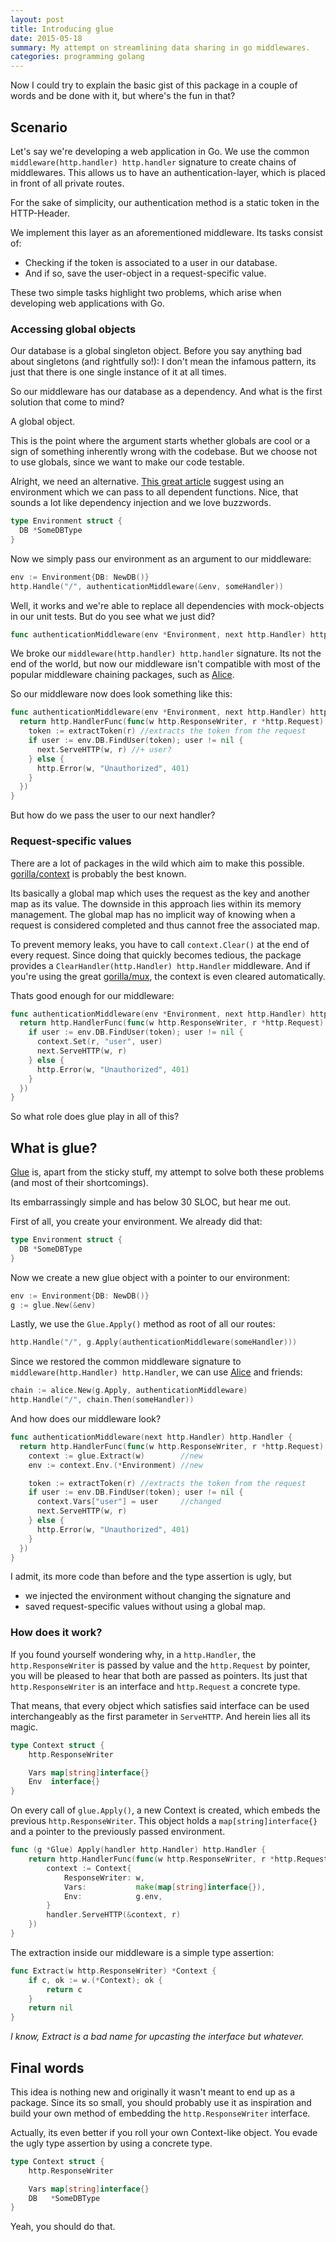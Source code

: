 ```yaml
---
layout: post
title: Introducing glue
date: 2015-05-18
summary: My attempt on streamlining data sharing in go middlewares.
categories: programming golang
---
```


Now I could try to explain the basic gist of this package in a couple of words and be done with it, but where's the fun in that?

## Scenario

Let's say we're developing a web application in Go. We use the common `middleware(http.handler) http.handler` signature to create chains of middlewares.
This allows us to have an authentication-layer, which is placed in front of all private routes.

For the sake of simplicity, our authentication method is a static token in the HTTP-Header.

We implement this layer as an aforementioned middleware. Its tasks consist of:

- Checking if the token is associated to a user in our database.
- And if so, save the user-object in a request-specific value.

These two simple tasks highlight two problems, which arise when developing web applications with Go.

### Accessing global objects

Our database is a global singleton object. Before you say anything bad about singletons (and rightfully so!): I don't mean the infamous pattern, its just that there is one single instance of it at all times.

So our middleware has our database as a dependency. And what is the first solution that come to mind?

A global object.

This is the point where the argument starts whether globals are cool or a sign of something inherently wrong with the codebase. But we choose not to use globals, since we want to make our code testable.

Alright, we need an alternative. [This great article](http://www.jerf.org/iri/post/2929) suggest using an environment which we can pass to all dependent functions. Nice, that sounds a lot like dependency injection and we love buzzwords.

```go
type Environment struct {
  DB *SomeDBType
}
```

Now we simply pass our environment as an argument to our middleware:

```go
env := Environment{DB: NewDB()}
http.Handle("/", authenticationMiddleware(&env, someHandler))
```

Well, it works and we're able to replace all dependencies with mock-objects in our unit tests. But do you see what we just did?

```go
func authenticationMiddleware(env *Environment, next http.Handler) http.Handler { ...
```

We broke our `middleware(http.handler) http.handler` signature. Its not the end of the world, but now our middleware isn't compatible with most of the popular middleware chaining packages, such as [Alice](https://github.com/justinas/alice).

So our middleware now does look something like this:

```go
func authenticationMiddleware(env *Environment, next http.Handler) http.Handler {
  return http.HandlerFunc(func(w http.ResponseWriter, r *http.Request) {
    token := extractToken(r) //extracts the token from the request
    if user := env.DB.FindUser(token); user != nil {
      next.ServeHTTP(w, r) //+ user?
    } else {
      http.Error(w, "Unauthorized", 401)
    }
  })
}
```

But how do we pass the user to our next handler?

### Request-specific values

There are a lot of packages in the wild which aim to make this possible. [gorilla/context](http://www.gorillatoolkit.org/pkg/context) is probably the best known.

Its basically a global map which uses the request as the key and another map as its value. The downside in this approach lies within its memory management. The global map has no implicit way of knowing when a request is considered completed and thus cannot free the associated map.

To prevent memory leaks, you have to call `context.Clear()` at the end of every request. Since doing that quickly becomes tedious, the package provides a `ClearHandler(http.Handler) http.Handler` middleware. And if you're using the great [gorilla/mux](http://www.gorillatoolkit.org/pkg/mux), the context is even cleared automatically.

Thats good enough for our middleware:

```go
func authenticationMiddleware(env *Environment, next http.Handler) http.Handler {
  return http.HandlerFunc(func(w http.ResponseWriter, r *http.Request) {
    if user := env.DB.FindUser(token); user != nil {
      context.Set(r, "user", user)
      next.ServeHTTP(w, r)
    } else {
      http.Error(w, "Unauthorized", 401)
    }
  })
}
```

So what role does glue play in all of this?

## What is glue?

[Glue](https://github.com/fdborn/glue) is, apart from the sticky stuff, my attempt to solve both these problems (and most of their shortcomings).

Its embarrassingly simple and has below 30 SLOC, but hear me out.

First of all, you create your environment. We already did that:

```go
type Environment struct {
  DB *SomeDBType
}
```

Now we create a new glue object with a pointer to our environment:

```go
env := Environment{DB: NewDB()}
g := glue.New(&env)
```

Lastly, we use the `Glue.Apply()` method as root of all our routes:

```go
http.Handle("/", g.Apply(authenticationMiddleware(someHandler)))
```

Since we restored the common middleware signature to `middleware(http.Handler) http.Handler`, we can use [Alice](https://github.com/justinas/alice) and friends:

```go
chain := alice.New(g.Apply, authenticationMiddleware)
http.Handle("/", chain.Then(someHandler))
```

And how does our middleware look?

```go
func authenticationMiddleware(next http.Handler) http.Handler {
  return http.HandlerFunc(func(w http.ResponseWriter, r *http.Request) {
    context := glue.Extract(w)        //new
    env := context.Env.(*Environment) //new

    token := extractToken(r) //extracts the token from the request
    if user := env.DB.FindUser(token); user != nil {
      context.Vars["user"] = user     //changed
      next.ServeHTTP(w, r)
    } else {
      http.Error(w, "Unauthorized", 401)
    }
  })
}
```

I admit, its more code than before and the type assertion is ugly, but

- we injected the environment without changing the signature and
- saved request-specific values without using a global map.

### How does it work?

If you found yourself wondering why, in a `http.Handler`, the `http.ResponseWriter` is passed by value and the `http.Request` by pointer, you will be pleased to hear that both are passed as pointers. Its just that `http.ResponseWriter` is an interface and `http.Request` a concrete type.

That means, that every object which satisfies said interface can be used interchangeably as the first parameter in `ServeHTTP`. And herein lies all its magic.

```go
type Context struct {
	http.ResponseWriter

	Vars map[string]interface{}
	Env  interface{}
}
```

On every call of `glue.Apply()`, a new Context is created, which embeds the previous `http.ResponseWriter`. This object holds a `map[string]interface{}` and a pointer to the previously passed environment.

```go
func (g *Glue) Apply(handler http.Handler) http.Handler {
	return http.HandlerFunc(func(w http.ResponseWriter, r *http.Request) {
		context := Context{
			ResponseWriter: w,
			Vars:           make(map[string]interface{}),
			Env:            g.env,
		}
		handler.ServeHTTP(&context, r)
	})
}
```

The extraction inside our middleware is a simple type assertion:

```go
func Extract(w http.ResponseWriter) *Context {
	if c, ok := w.(*Context); ok {
		return c
	}
	return nil
}
```

*I know, Extract is a bad name for upcasting the interface but whatever.*

## Final words

This idea is nothing new and originally it wasn't meant to end up as a package. Since its so small, you should probably use it as inspiration and build your own method of embedding the `http.ResponseWriter` interface.

Actually, its even better if you roll your own Context-like object. You evade the ugly type assertion by using a concrete type.

```go
type Context struct {
	http.ResponseWriter

	Vars map[string]interface{}
	DB   *SomeDBType
}
```

Yeah, you should do that.
